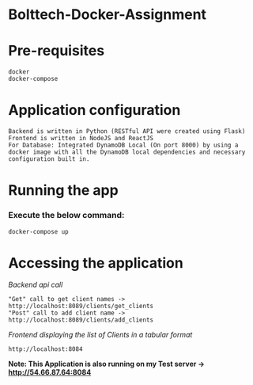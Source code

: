 # Bolttech-Docker-Assignment

# Pre-requisites

```
docker
docker-compose
```

# Application configuration

```
Backend is written in Python (RESTful API were created using Flask)
Frontend is written in NodeJS and ReactJS
For Database: Integrated DynamoDB Local (On port 8000) by using a docker image with all the DynamoDB local dependencies and necessary configuration built in.

```

# Running the app

### Execute the below command:

```
docker-compose up
```

# Accessing the application

*Backend api call*
```
"Get" call to get client names -> http://localhost:8089/clients/get_clients
"Post" call to add client name -> http://localhost:8089/clients/add_clients
```

*Frontend displaying the list of Clients in a tabular format*
```
http://localhost:8084 
```

**Note: This Application is also running on my Test server -> http://54.66.87.64:8084**
